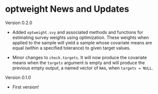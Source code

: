 optweight News and Updates
======

Version 0.2.0

* Added `optweight.svy` and associated methods and functions for estimating survey weights using optimization. These weights when applied to the sample will yield a sample whose covariate means are equal (within a specified tolerance) to given target values.

* Minor changes to `check.targets`. It will now produce the covariate means when the `targets` argument is empty and will produce the previous empty output, a named vector of `NA`s, when `targets = NULL`.

Version 0.1.0

* First version!
